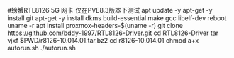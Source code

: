 #螃蟹RTL8126 5G 网卡
仅在PVE8.3版本下测试
apt update -y
apt-get -y install git
apt-get -y install dkms build-essential make gcc libelf-dev
reboot
uname -r
apt install proxmox-headers-$(uname -r)
git clone https://github.com/bddy-1997/RTL8126-Driver.git
cd RTL8126-Driver
tar vjxf $PWD/r8126-10.014.01.tar.bz2
cd r8126-10.014.01
chmod a+x autorun.sh
./autorun.sh
